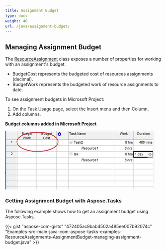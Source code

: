 ```yaml
---
title: Assignment Budget
type: docs
weight: 40
url: /java/assignment-budget/
---
```


## **Managing Assignment Budget**
The [ResourceAssignment](https://apireference.aspose.com/tasks/java/com.aspose.tasks/resourceassignment) class exposes a number of properties for working with an assignment's budget:

- BudgetCost represents the budgeted cost of resources assignments (decimal).
- BudgetWork represents the budgeted work of resource assignments to date.

To see assignment budgets in Microsoft Project:

1. On the Task Usage page, select the Insert menu and then Column.
2. Add columns.

**Budget columns added in Microsoft Project** 

![todo:image_alt_text](assignment-budget_1.png)
### **Getting Assignment Budget with Aspose.Tasks**
The following example shows how to get an assignment budget using Aspose.Tasks.

{{< gist "aspose-com-gists" "472405ac9bab4502a485ee007b92074c" "Examples-src-main-java-com-aspose-tasks-examples-ResourceAssignments-AssignmentBudget-managing-assignment-budget.java" >}}

